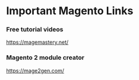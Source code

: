 # Important Magento Links

### Free tutorial videos
https://magemastery.net/

### Magento 2 module creator
https://mage2gen.com/
